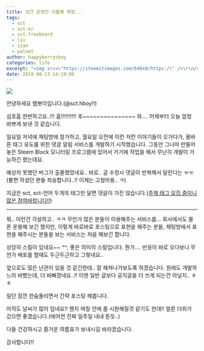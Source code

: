 ```yaml
---
title: SCT 운영진 이틀째 체험...
tags:
  - sct
  - sct-kr
  - sct-freeboard
  - liv
  - zzan
  - palnet
author: happyberrysboy
categories: life
excerpt: "<img src=\"https://steemitimages.com/640x0/https:/\" />\r\n/cdn.steemitimages.com/DQmU8hwnAWm29BmczzrLHGfxPhDsUyr8VQwF8UiFdRrFgjY/％EC％83％88％20％ED％8C％8C％EC％9D％BC％202019-02-27％2017.53.44_2.jpg)  안녕하세요 햅뽀이입니다.(@sct.hboy!!)  심호흡 한번하고요..!!! 흡!!!!!!!!!! 후~~~~~~~~~~....."
date: 2019-08-13 14:19:09
---
```


![](https://steemitimages.com/640x0/https://cdn.steemitimages.com/DQmU8hwnAWm29BmczzrLHGfxPhDsUyr8VQwF8UiFdRrFgjY/％EC％83％88％20％ED％8C％8C％EC％9D％BC％202019-02-27％2017.53.44_2.jpg)

안녕하세요 햅뽀이입니다.(@sct.hboy!!)

심호흡 한번하고요..!!! 흡!!!!!!!!!! 후~~~~~~~~~~~~~~~
와.... 어제부터 오늘 엄청 바쁘게 보낸 것 같습니다. 

일요일 저녁에 채팅방에 참가하고, 월요일 오전에 이런 저런 이야기들이 오가다가, 올바른 태그 유도를 위한 댓글 알림 서비스를  개발하기 시작했습니다. 그동안 그나마 만들어 놓은 Steem Block 모니터링 프로그램에 있어서 거기에 작업을 해서 무난히 개발이 가능하긴 했는데요. 

예상치 못했던 버그가 출몰했었네요.. 바로.. 글 수정시 댓글이 반복해서 달린다는 ㅠㅠ
(불편 하셨던 분들 죄송합니다..!! 이제는 고쳤어용.. ㅋ)

지금은 sct, sct-언어 두개의 태그만 달면 댓글이 가진 않습니다.([주제 태그 모집 중이니 많은 참여바랍니다!!](https://www.steemcoinpan.com/sct/@sct.hboy/notice-sct))

___

뭐.. 이런건 각설하고.. ㅋㅋ
무언가 많은 분들이 이용해주는 서비스를... 회사에서도 물론 운용해 보긴 했지만, 이렇게 바로바로 포스팅으로 표현을 해주는 분들, 채팅방에서 표현을 해주시는 분들을 보는 서비스는 처음 해보긴 합니다.

상당히 스릴이 있네요~~ ^^; 좋은 의미의 스릴입니다. 뭔가.... 반응이 바로 오다보니 무언가 배포를 할때도 두근두근하고 그렇네요.. 

앞으로도 많은 난관이 있을 것 같긴한데.. 잘 헤쳐나가보도록 하겠습니다. 원래도 개발하느라 바빴는데, 더 바빠졌네요..!!
이젠 일반 글보다 공지글을 더 쓰게 되는건 아닐지.. ㅎㅎ

일단 잠깐 한숨돌리면서 간략 포스팅 해봅니다.

아직도 날씨가 많이 덥네요!! 웬지 며칠 안에 좀 시원해질것 같기도 한데!! 얼른 더위가 갔으면 좋겠습니다.(에어컨 진짜 일주일 내내 튼듯..)

다들 건강하시고 즐거운 여름휴가 보내시길 바라겠습니다.

감사합니다!!